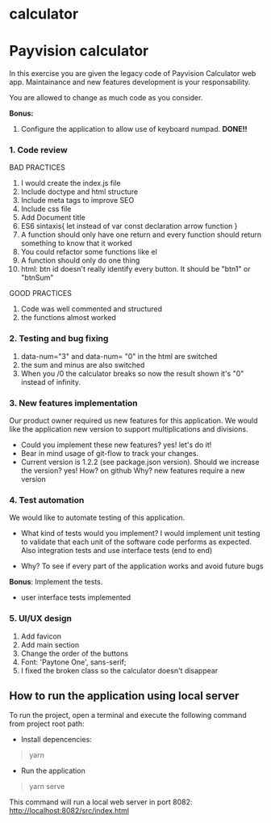 # calculator
 
# Payvision calculator

In this exercise you are given the legacy code of Payvision Calculator web app. Maintainance and new features development is your responsability.

You are allowed to change as much code as you consider.

**Bonus:**

1. Configure the application to allow use of keyboard numpad. **DONE!!**

### 1. Code review
BAD PRACTICES
1. I would create the index.js file
2. Include doctype and html structure
3. Include meta tags to improve SEO
4. Include css file
5. Add Document title
6. ES6 sintaxis{
    let instead of var
    const declaration
    arrow function
}
7. A function should only have one return and every function should return something to know that it worked
8. You could refactor some functions like el
9. A function should only do one thing
10. html: btn id doesn't really identify every button. It should be "btn1" or "btnSum"

GOOD PRACTICES
1. Code was well commented and structured
2. the functions almost worked

### 2. Testing and bug fixing
1. data-num="3" and data-num= "0" in the html are switched
2. the sum and minus are also switched
3. When you /0 the calculator breaks so now the result shown it's "0" instead of infinity.


### 3. New features implementation

Our product owner required us new features for this application. We would like the application new version to support multiplications and divisions.

- Could you implement these new features?
yes! let's do it!
- Bear in mind usage of git-flow to track your changes.
- Current version is 1.2.2 (see package.json version). 
Should we increase the version? yes!
How? on github
Why? new features require a new version

### 4. Test automation

We would like to automate testing of this application.


- What kind of tests would you implement?
I would implement unit testing to validate that each unit of the software code performs as expected. 
Also integration tests and use interface tests (end to end)

- Why?
To see if every part of the application works and avoid future bugs

**Bonus**: Implement the tests.
- user interface tests implemented

### 5. UI/UX design

1. Add favicon
2. Add main section
3. Change the order of the buttons
4. Font: 'Paytone One', sans-serif;
5. I fixed the broken class so the calculator doesn't disappear

## How to run the application using local server

To run the project, open a terminal and execute the following command from project root path:

- Install depencencies:

> yarn

- Run the application

> yarn serve

This command will run a local web server in port 8082:
[http://localhost:8082/src/index.html](http://localhost:8082/src/index.html)

